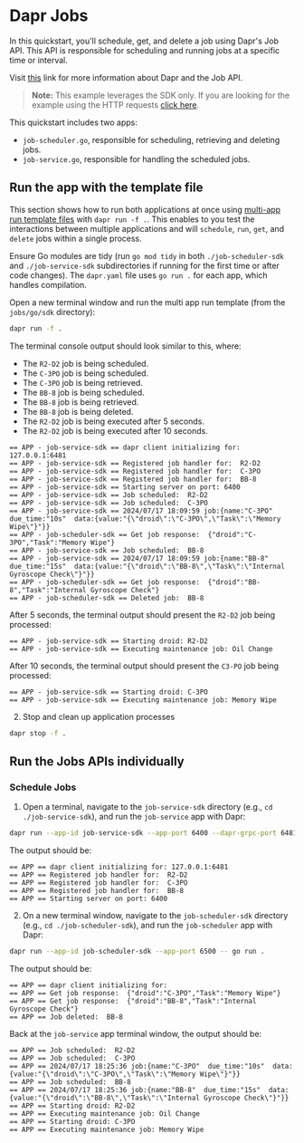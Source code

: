 # Dapr Jobs

In this quickstart, you'll schedule, get, and delete a job using Dapr's Job API. This API is responsible for scheduling and running jobs at a specific time or interval.

Visit [this](https://docs.dapr.io/developing-applications/building-blocks/jobs/) link for more information about Dapr and the Job API.

> **Note:** This example leverages the SDK only.  If you are looking for the example using the HTTP requests [click here](../http/).

This quickstart includes two apps:

- `job-scheduler.go`, responsible for scheduling, retrieving and deleting jobs.
- `job-service.go`, responsible for handling the scheduled jobs.

## Run the app with the template file

This section shows how to run both applications at once using [multi-app run template files](https://docs.dapr.io/developing-applications/local-development/multi-app-dapr-run/multi-app-overview/) with `dapr run -f .`.  This enables to you test the interactions between multiple applications and will `schedule`, `run`, `get`, and `delete` jobs within a single process.

Ensure Go modules are tidy (run `go mod tidy` in both `./job-scheduler-sdk` and `./job-service-sdk` subdirectories if running for the first time or after code changes). The `dapr.yaml` file uses `go run .` for each app, which handles compilation.

Open a new terminal window and run the multi app run template (from the `jobs/go/sdk` directory):

<!-- STEP
 name: Run multi app run template
 expected_stdout_lines:
  - '== APP - job-service-sdk == Registered job handler for:  R2-D2'
  - '== APP - job-service-sdk == Job scheduled:  R2-D2'
  - '== APP - job-scheduler-sdk == Get job response:  {"droid":"C-3PO","Task":"Memory Wipe"}'
  - '== APP - job-scheduler-sdk == Deleted job:  BB-8'
  - '== APP - job-service-sdk == Starting droid: R2-D2'
  - '== APP - job-service-sdk == Executing maintenance job: Oil Change'
  - '== APP - job-service-sdk == Starting droid: C-3PO'
  - '== APP - job-service-sdk == Executing maintenance job: Memory Wipe'
 expected_stderr_lines:
 output_match_mode: substring
 match_order: none
 background: false
 sleep: 120
 timeout_seconds: 180
 -->

```bash
dapr run -f .
```

The terminal console output should look similar to this, where:

- The `R2-D2` job is being scheduled.
- The `C-3PO` job is being scheduled.
- The `C-3PO` job is being retrieved.
- The `BB-8` job is being scheduled.
- The `BB-8` job is being retrieved.
- The `BB-8` job is being deleted.
- The `R2-D2` job is being executed after 5 seconds.
- The `R2-D2` job is being executed after 10 seconds.


```text
== APP - job-service-sdk == dapr client initializing for: 127.0.0.1:6481
== APP - job-service-sdk == Registered job handler for:  R2-D2
== APP - job-service-sdk == Registered job handler for:  C-3PO
== APP - job-service-sdk == Registered job handler for:  BB-8
== APP - job-service-sdk == Starting server on port: 6400
== APP - job-service-sdk == Job scheduled:  R2-D2
== APP - job-service-sdk == Job scheduled:  C-3PO
== APP - job-service-sdk == 2024/07/17 18:09:59 job:{name:"C-3PO"  due_time:"10s"  data:{value:"{\"droid\":\"C-3PO\",\"Task\":\"Memory Wipe\"}"}}
== APP - job-scheduler-sdk == Get job response:  {"droid":"C-3PO","Task":"Memory Wipe"}
== APP - job-service-sdk == Job scheduled:  BB-8
== APP - job-service-sdk == 2024/07/17 18:09:59 job:{name:"BB-8"  due_time:"15s"  data:{value:"{\"droid\":\"BB-8\",\"Task\":\"Internal Gyroscope Check\"}"}}
== APP - job-scheduler-sdk == Get job response:  {"droid":"BB-8","Task":"Internal Gyroscope Check"}
== APP - job-scheduler-sdk == Deleted job:  BB-8
```

After 5 seconds, the terminal output should present the `R2-D2` job being processed:

```text
== APP - job-service-sdk == Starting droid: R2-D2
== APP - job-service-sdk == Executing maintenance job: Oil Change
```

After 10 seconds, the terminal output should present the `C3-PO` job being processed:

```text
== APP - job-service-sdk == Starting droid: C-3PO
== APP - job-service-sdk == Executing maintenance job: Memory Wipe
```

<!-- END_STEP -->

2. Stop and clean up application processes
<!-- STEP
name: Stop multi-app run 
sleep: 5
-->

```bash
dapr stop -f .
```

<!-- END_STEP -->

## Run the Jobs APIs individually

### Schedule Jobs

1. Open a terminal, navigate to the `job-service-sdk` directory (e.g., `cd ./job-service-sdk`), and run the `job-service` app with Dapr:
<!-- STEP
name: Run job-service-sdk individually
working_dir: ./job-service-sdk
expected_stdout_lines:
  - "Registered job handler for: R2-D2"
  - "Registered job handler for: C-3PO"
  - "Registered job handler for: BB-8"
  - "Starting server on port: 6400" # Or similar
expected_stderr_lines:
output_match_mode: substring
match_order: none
background: true
sleep: 5
-->
```bash
dapr run --app-id job-service-sdk --app-port 6400 --dapr-grpc-port 6481 --app-protocol grpc -- go run .
```

The output should be:

```text
== APP == dapr client initializing for: 127.0.0.1:6481
== APP == Registered job handler for:  R2-D2
== APP == Registered job handler for:  C-3PO
== APP == Registered job handler for:  BB-8
== APP == Starting server on port: 6400
```

2. On a new terminal window, navigate to the `job-scheduler-sdk` directory (e.g., `cd ./job-scheduler-sdk`), and run the `job-scheduler` app with Dapr:
<!-- STEP
name: Run job-scheduler-sdk individually
working_dir: ./job-scheduler-sdk
expected_stdout_lines:
  - "Get job response: {\"droid\":\"C-3PO\",\"Task\":\"Memory Wipe\"}" # Example, adjust based on actual logs
  - "Get job response: {\"droid\":\"BB-8\",\"Task\":\"Internal Gyroscope Check\"}"
  - "Job deleted: BB-8"
expected_stderr_lines:
output_match_mode: substring
match_order: none
background: true
sleep: 5
-->
```bash
dapr run --app-id job-scheduler-sdk --app-port 6500 -- go run .
```

The output should be:

```text
== APP == dapr client initializing for: 
== APP == Get job response:  {"droid":"C-3PO","Task":"Memory Wipe"}
== APP == Get job response:  {"droid":"BB-8","Task":"Internal Gyroscope Check"}
== APP == Job deleted:  BB-8
```

Back at the `job-service` app terminal window, the output should be:

```text
== APP == Job scheduled:  R2-D2
== APP == Job scheduled:  C-3PO
== APP == 2024/07/17 18:25:36 job:{name:"C-3PO"  due_time:"10s"  data:{value:"{\"droid\":\"C-3PO\",\"Task\":\"Memory Wipe\"}"}}
== APP == Job scheduled:  BB-8
== APP == 2024/07/17 18:25:36 job:{name:"BB-8"  due_time:"15s"  data:{value:"{\"droid\":\"BB-8\",\"Task\":\"Internal Gyroscope Check\"}"}}
== APP == Starting droid: R2-D2
== APP == Executing maintenance job: Oil Change
== APP == Starting droid: C-3PO
== APP == Executing maintenance job: Memory Wipe
```
